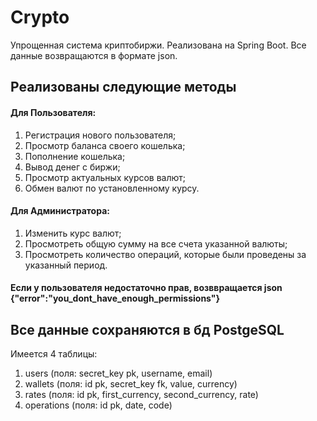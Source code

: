 # Crypto

Упрощенная система криптобиржи. 
Реализована на Spring Boot. 
Все данные возвращаются в формате json.

## Реализованы следующие методы
#### Для Пользователя:
1. Регистрация нового пользователя;
2. Просмотр баланса своего кошелька;
3. Пополнение кошелька;
4. Вывод денег с биржи;
5. Просмотр актуальных курсов валют;
6. Обмен валют по установленному курсу.
#### Для Администратора:
1. Изменить курс валют;
2. Просмотреть общую сумму на все счета указанной валюты;
3. Просмотреть количество операций, которые были проведены за указанный период.
#### Если у пользователя недостаточно прав, возввращается json {"error":"you_dont_have_enough_permissions"}

## Все данные сохраняются в бд PostgeSQL
Имеется 4 таблицы:
1. users (поля: secret_key pk, username, email)
2. wallets (поля: id pk, secret_key fk, value, currency)
3. rates (поля: id pk, first_currency, second_currency, rate)
4. operations (поля: id pk, date, code)

